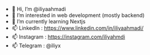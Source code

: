 - 👋 Hi, I’m @iliyaahmadi
- 👀 I’m interested in web development (mostly backend)
- 🌱 I’m currently learning Nextjs
- 📫 LinkedIn : https://www.linkedin.com/in/iliyaahmadi/
- 📫 Instagram : https://instagram.com/iliyahmdi
- 📫 Telegram : @iliyx

<!---
iliyaahmadi/iliyaahmadi is a ✨ special ✨ repository because its `README.md` (this file) appears on your GitHub profile.
You can click the Preview link to take a look at your changes.
--->
